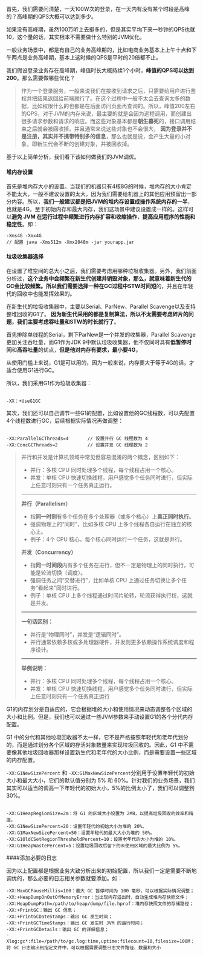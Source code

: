 首先，我们需要问清楚，一天100W次的登录，在一天内有没有某个时段是高峰的？高峰期的QPS大概可以达到多少。 

如果没有高峰期，虽然100万听上去挺多的，但是其实平均下来一秒钟的QPS也就10，这个量的话，其实根本不需要做什么特别的JVM优化。  

一般业务场景中，都是有自己的业务高峰期的，比如电商业务基本上上午十点和下午两点是业务高峰期，基本上这时候的QPS是平时的20倍都不止。  

我们假设登录业务存在高峰期，峰值时长大概持续1个小时，**峰值的QPS可以达到200**。那么需要做哪些优化？ 

> 作为一个登录服务，一般来说我们在接收到请求之后，只需要给用户进行鉴权并把结果返回给前端就行了。在这个过程中一般不太会去查询太多的数据，比如权限什么的也都是在后面访问页面再查询的。所以，峰值200左右的QPS，对于JVM的内存来说，最主要的就是会因为远程调用，而创建出很多请求参数和请求的响应。而这些对象基本都是**朝生暮死**的，接口调用结束之后就会被回收掉。并且通常来说这些对象也不会很大， **因为登录并不是注册，其实并不携带特别多的信息**，那么也就是说，会产生大量的小对象，即新生代会不断的创建对象，并被回收掉。 

基于以上简单分析，我们看下该如何做我们的JVM调优。 

#### 堆内存设置 

首先是堆内存大小的设置。当我们的机器只有4核8G的时候，堆内存的大小肯定不能太大，一般不建议设置的太大，因为我们需要给机器上的其他应用预留出一部分内容。所以，**我们一般建议都是把JVM的堆内存设置成操作系统内存的一半**，也就是4G。至于初始内存和最大内存，我们这场景中建议设置成一样的。这样可以**避免 JVM 在运行过程中频繁进行内存扩容和收缩操作**，**提高应用程序的性能和稳定性**。即：   

```
-Xms4G -Xmx4G
// 配置 java -Xms512m -Xmx2048m -jar yourapp.jar
```



#### 垃圾收集器选择 

在设置了堆空间的总大小之后，我们需要考虑用哪种垃圾收集器。另外，我们前面分析过，**这个业务中会频繁在新生代创建并销毁对象，那么，就意味着新生代的GC会比较频繁。**所以我们需要选择一种在GC过程中**STW时间短**的，并且在年轻代的回收中也能发挥效果的。  

在新生代的垃圾收集器中，主要以Serial、ParNew、Parallel Scavenge以及支持整堆回收的G1了。  **因为新生代采用的都是复制算法，所以不太需要考虑碎片的问题，我们主要考虑吞吐量和STW的时长就行了**。  

首先排除单线程的Serial，剩下ParNew是一个并发的收集器，Parallel Scavenge更加关注吞吐量，而G1作为JDK 9中默认垃圾收集器，他不仅同时具有**低暂停时间**和**高吞吐量**的优点，**但是他对内存有要求，最小要4G，**  

从使用门槛上来说，G1是可以用的，因为一般来说，内存要大于等于4G的话，才适合使用G1进行GC。  

所以，我们采用G1作为垃圾收集器： 

```

-XX：+UseG1GC
```



其次，我们还可以自己调节一些G1的配置，比如设置他的GC线程数，可以先配置4个线程数进行GC，后续根据实际情况再做调整： 

```

-XX:ParallelGCThreads=4       // 设置并行 GC 线程数为 4
-XX:ConcGCThreads=2           // 设置并发 GC 线程数为 2
```



> 并行和并发是计算机领域中常见但容易混淆的两个概念，区别如下：
>
> - 并行：多核 CPU 同时处理多个线程，每个线程占用一个核心。
> - 并发：单核 CPU 快速切换线程，用户感觉多个任务同时进行，但实际上任意时刻只有一个任务真正运行。
>
> ---
>
> **并行（Parallelism）**  
> - 指**同一时刻**有多个任务在多个处理器（或多个核心）上**真正同时执行**。
> - 强调物理上的“同时”，比如多核 CPU 上多个线程各自运行在独立的核心上。
> - 例子：4个 CPU 核心，每个核心同时运行一个任务，这就是并行。
>
> **并发（Concurrency）**  
> - 指**同一时间段**内有多个任务在进行，但不一定是物理上的同时执行，可能是轮流切换（调度）。
> - 强调任务之间“交替进行”，比如单核 CPU 上通过任务切换让多个任务“看起来”同时进行。
> - 例子：单核 CPU 上多个线程通过时间片轮转，轮流获得执行权，这就是并发。
>
> ---
>
> **一句话区别：**  
> - 并行是“物理同时”，并发是“逻辑同时”。  
> - 并行通常依赖多核或多处理器硬件，并发则更多依赖操作系统调度和程序设计。
>
> ---
>
> **举例说明：**  
> - 并行：多核 CPU 同时处理多个线程，每个线程占用一个核心。
> - 并发：单核 CPU 快速切换线程，用户感觉多个任务同时进行，但实际上任意时刻只有一个任务真正运行
>

G1的内存划分是自适应的，它会根据堆的大小和使用情况来动态调整各个区域的大小和比例。但是，我们也可以通过一些JVM参数来手动设置G1的各个分代内存配置。  

G1 中的分代和其他垃圾回收器不太一样，它不是严格按照年轻代和老年代划分的，而是通过划分各个区域的存活对象数量来实现垃圾回收的。因此，G1 中不需要像其他垃圾回收器那样设置新生代和老年代的大小比例，而是需要设置一些区域的内存配置。  

`-XX:G1NewSizePercent` 和 `-XX:G1MaxNewSizePercent`分别用于设置年轻代的初始大小和最大大小，它们的默认值分别为 5% 和 60%。针对我们的业务场景，我们其实可以适当的调高一下年轻代的初始大小，5%的比例太小了，我们可以调整到30%。 

```

-XX:G1HeapRegionSize=2m：将 G1 的区域大小设置为 2MB，以提高垃圾回收的效率和精度。
-XX:G1NewSizePercent=20：设置年轻代的初始大小为堆的 20%。
-XX:G1MaxNewSizePercent=50：设置年轻代的最大大小为堆的 50%。
-XX:G1OldCSetRegionThresholdPercent=10：设置老年代的大小为堆的 10%。
-XX:G1HeapWastePercent=5：设置垃圾回收后留下的未使用区域的最大比例为 5%。
```



####添加必要的日志

因为以上配置都是根据业务大致分析出来的初始配置，所以我们一定是需要不断地调优的，那么必要的日志相关参数就要添加。如： 

```
-XX:MaxGCPauseMillis=100：最大 GC 暂停时间为 100 毫秒，可以根据实际情况调整；
-XX:+HeapDumpOnOutOfMemoryError：当出现内存溢出时，自动生成堆内存快照文件；
-XX:HeapDumpPath=/path/to/heap/dump/file.hprof：堆内存快照文件的存储路径；
-XX:+PrintGC：输出 GC 信息；
-XX:+PrintGCDateStamps：输出 GC 发生时间；
-XX:+PrintGCTimeStamps：输出 GC 发生时 JVM 的运行时间；
-XX:+PrintGCDetails：输出 GC 的详细信息；
-Xlog:gc*:file=/path/to/gc.log:time,uptime:filecount=10,filesize=100M：将 GC 日志输出到指定文件中，可以根据需要调整日志文件路径、数量和大小
```

